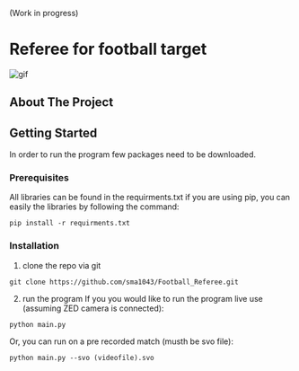 (Work in progress)
# Referee for football target

![gif](https://user-images.githubusercontent.com/91667636/190073399-196e78a7-a5d2-4518-9e43-3446b59eb734.gif)

## About The Project


## Getting Started
In order to run the program few packages need to be downloaded.

### Prerequisites
All libraries can be found in the requirments.txt if you are using pip, you can easily the libraries by following the command:
```
pip install -r requirments.txt
```
### Installation
1. clone the repo via git
```
git clone https://github.com/sma1043/Football_Referee.git
```
2. run the program
If you you would like to run the program live use (assuming ZED camera is connected):
```
python main.py
```
Or, you can run on a pre recorded match (musth be svo file):
```
python main.py --svo (videofile).svo
```
